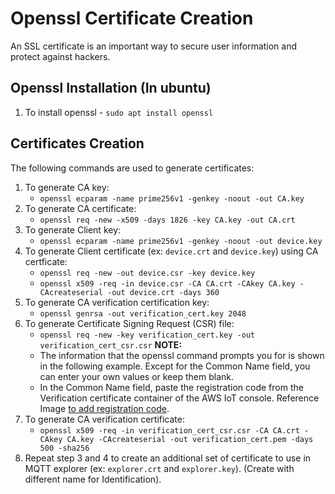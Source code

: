 # Openssl Certificate Creation
  An SSL certificate is an important way to secure user information and protect against hackers.
## Openssl Installation (In ubuntu)
1. To install openssl -  `sudo apt install openssl`

## Certificates Creation
The following commands are used to generate certificates:
1. To generate CA key:
   - `openssl ecparam -name prime256v1 -genkey -noout -out CA.key`
2. To generate CA certificate:
   - `openssl req -new -x509 -days 1826 -key CA.key -out CA.crt`
3. To generate Client key:
   - `openssl ecparam -name prime256v1 -genkey -noout -out device.key`
4. To generate Client certificate (ex: `device.crt` and `device.key`) using CA certficate:
   - `openssl req -new -out device.csr -key device.key`
   - `openssl x509 -req -in device.csr -CA CA.crt -CAkey CA.key -CAcreateserial -out device.crt -days 360`
5. To generate CA verification certification key:
   - `openssl genrsa -out verification_cert.key 2048`
6. To generate Certificate Signing Request (CSR) file:
   - `openssl req -new -key verification_cert.key -out verification_cert_csr.csr`
   **NOTE:** 
	- The information that the openssl command prompts you for is shown in the following example. Except for the Common Name field, you can enter your own values or keep them blank.
	- In the Common Name field, paste the registration code from the Verification certificate container of the AWS IoT console. Reference Image [to add registration code](./images/openssl_csr_common_name_ref.png).
7. To generate CA verification certificate:
   - `openssl x509 -req -in verification_cert_csr.csr -CA CA.crt -CAkey CA.key -CAcreateserial -out verification_cert.pem -days 500 -sha256`
8. Repeat step 3 and 4 to create an additional set of certificate to use in MQTT explorer (ex: `explorer.crt` and `explorer.key`). (Create with different name for Identification).
